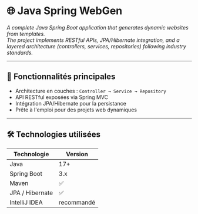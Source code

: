 

# 🌐 Java Spring WebGen

_A complete Java Spring Boot application that generates dynamic websites from templates._  
_The project implements RESTful APIs, JPA/Hibernate integration, and a layered architecture (controllers, services, repositories) following industry standards._

---

## 🚀 Fonctionnalités principales

- Architecture en couches : `Controller → Service → Repository`
- API RESTful exposées via Spring MVC
- Intégration JPA/Hibernate pour la persistance
- Prête à l'emploi pour des projets web dynamiques

---

## 🛠️ Technologies utilisées

| Technologie     | Version     |
|----------------|-------------|
| Java           | 17+         |
| Spring Boot    | 3.x         |
| Maven          | ✅          |
| JPA / Hibernate| ✅          |
| IntelliJ IDEA  | recommandé  |


